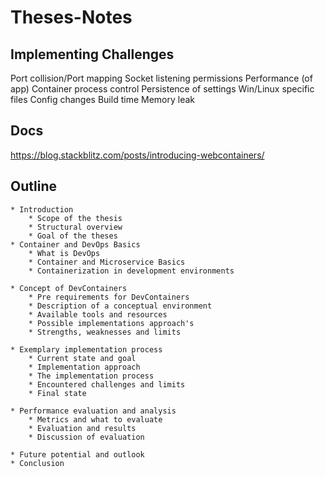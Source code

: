 # Theses-Notes

## Implementing Challenges
Port collision/Port mapping
Socket listening permissions
Performance (of app)
Container process control
Persistence of settings
Win/Linux specific files
Config changes
Build time
Memory leak

## Docs
https://blog.stackblitz.com/posts/introducing-webcontainers/


## Outline


    * Introduction
        * Scope of the thesis
        * Structural overview
        * Goal of the theses
    * Container and DevOps Basics
        * What is DevOps
        * Container and Microservice Basics
        * Containerization in development environments

    * Concept of DevContainers
        * Pre requirements for DevContainers
        * Description of a conceptual environment
        * Available tools and resources
        * Possible implementations approach's
        * Strengths, weaknesses and limits

    * Exemplary implementation process
        * Current state and goal
        * Implementation approach
        * The implementation process
        * Encountered challenges and limits
        * Final state

    * Performance evaluation and analysis
        * Metrics and what to evaluate
        * Evaluation and results
        * Discussion of evaluation

    * Future potential and outlook
    * Conclusion
